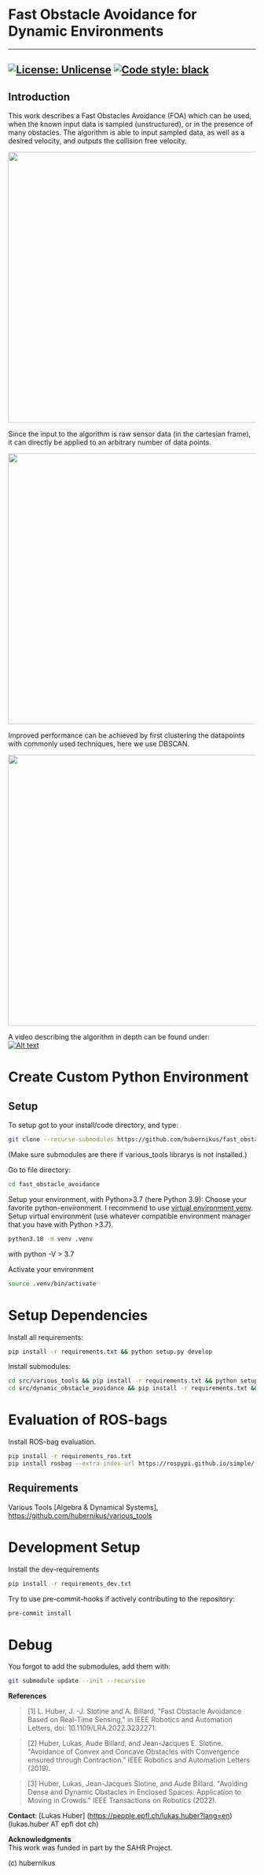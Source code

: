 # Fast Obstacle Avoidance for Dynamic Environments
---
[![License: Unlicense](https://img.shields.io/badge/license-Unlicense-blue.svg)](http://unlicense.org/)
[![Code style: black](https://img.shields.io/badge/code%20style-black-000000.svg)](https://github.com/ambv/black)
---

## Introduction
This work describes a Fast Obstacles Avoidance (FOA) which can be used, when the known input data is sampled (unstructured), or in the presence of many obstacles.
The algorithm is able to input sampled data, as well as a desired velocity, and outputs the collision free velocity.

<p align="center">
<img src="https://github.com/hubernikus/fast_obstacle_avoidance/blob/main/media/single_obstacle_avoidance_sampled.gif?raw=true"  width="550"></>

Since the input to the algorithm is raw sensor data (in the cartesian frame), it can directly be applied to an arbitrary number of data points. 
<p align="center">
<img src="https://github.com/hubernikus/fast_obstacle_avoidance/blob/main/media/multi_obstacle_avoidance_sampled.gif?raw=true"  width="550"></>

Improved performance can be achieved by first clustering the datapoints with commonly used techniques, here we use DBSCAN.
<p align="center">
<img src="https://github.com/hubernikus/fast_obstacle_avoidance/blob/main/media/two_obstacle_avoidance_clustersampled.gif?raw=true"  width="550"></>

A video describing the algorithm in depth can be found under:     
[![Alt text](https://img.youtube.com/vi/kr7R_cJoaYI/0.jpg)](https://youtu.be/kr7R_cJoaYI)

# Create Custom Python Environment

## Setup
To setup got to your install/code directory, and type:
```sh
git clone --recurse-submodules https://github.com/hubernikus/fast_obstacle_avoidance.git
```
(Make sure submodules are there if various_tools librarys is not installed.)

Go to file directory:
```sh
cd fast_obstacle_avoidance
``` 

Setup your environment, with Python>3.7 (here Python 3.9):
Choose your favorite python-environment. I recommend to use [virtual environment venv](https://docs.python.org/3/library/venv.html).
Setup virtual environment (use whatever compatible environment manager that you have with Python >3.7).

``` bash
python3.10 -m venv .venv
```
with python -V > 3.7

Activate your environment
``` sh
source .venv/bin/activate
```

# Setup Dependencies
Install all requirements:
``` bash
pip install -r requirements.txt && python setup.py develop
```

Install submodules:
``` bash
cd src/various_tools && pip install -r requirements.txt && python setup.py develop && cd ../..
cd src/dynamic_obstacle_avoidance && pip install -r requirements.txt && python setup.py develop && cd ../..
```

# Evaluation of ROS-bags
Install ROS-bag evaluation.
``` bash
pip install -r requirements_ros.txt
pip install rosbag --extra-index-url https://rospypi.github.io/simple/
```

## Requirements
Various Tools [Algebra & Dynamical Systems], 
https://github.com/hubernikus/various_tools


# Development Setup
Install the dev-requirements
``` bash
pip install -r requirements_dev.txt
```

Try to use pre-commit-hooks if actively contributing to the repository:
``` bash
pre-commit install
```

# Debug
You forgot to add the submodules, add them with:
``` sh
git submodule update --init --recursive
```


**References**   
> [1] L. Huber, J. -J. Slotine and A. Billard, "Fast Obstacle Avoidance Based on Real-Time Sensing," in IEEE Robotics and Automation Letters, doi: 10.1109/LRA.2022.3232271.

> [2] Huber, Lukas, Aude Billard, and Jean-Jacques E. Slotine. "Avoidance of Convex and Concave Obstacles with Convergence ensured through Contraction." IEEE Robotics and Automation Letters (2019).  

> [3] Huber, Lukas, Jean-Jacques Slotine, and Aude Billard. "Avoiding Dense and Dynamic Obstacles in Enclosed Spaces: Application to Moving in Crowds." IEEE Transactions on Robotics (2022). 

**Contact**: [Lukas Huber] (https://people.epfl.ch/lukas.huber?lang=en) (lukas.huber AT epfl dot ch)

**Acknowledgments**  
This work was funded in part by the SAHR Project.

(c) hubernikus
